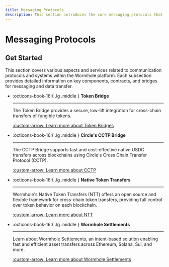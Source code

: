 ```yaml
---
title: Messaging Protocols
description: This section introduces the core messaging protocols that power seamless cross-chain communication and asset transfer within the Wormhole ecosystem.
---
```


# Messaging Protocols

## Get Started

This section covers various aspects and services related to communication protocols and systems within the Wormhole platform. Each subsection provides detailed information on key components, contracts, and bridges for messaging and data transfer.

<div class="grid cards" markdown>

-   :octicons-book-16:{ .lg .middle } **Token Bridge**

    ---

    The Token Bridge provides a secure, low-lift integration for cross-chain transfers of fungible tokens.

    [:custom-arrow: Learn more about Token Bridges](/docs/learn/messaging/token-bridge/)

-   :octicons-book-16:{ .lg .middle } **Circle's CCTP Bridge**

    ---

    The CCTP Bridge supports fast and cost-effective native USDC transfers across blockchains using Circle's Cross Chain Transfer Protocol (CCTP).

    [:custom-arrow: Learn more about CCTP](/docs/learn/messaging/cctp/)

-   :octicons-book-16:{ .lg .middle } **Native Token Transfers**

    ---

    Wormhole's Native Token Transfers (NTT) offers an open source and flexible framework for cross-chain token transfers, providing full control over token behavior on each blockchain.

    [:custom-arrow: Learn more about NTT](/docs/learn/messaging/native-token-transfers/)

-   :octicons-book-16:{ .lg .middle } **Wormhole Settlements**

    ---

    Learn about Wormhole Settlements, an intent-based solution enabling fast and efficient asset transfers across Ethereum, Solana, Sui, and more.

    [:custom-arrow: Learn more about Wormhole Settlements](/docs/learn/messaging/wormhole-settlements/)

</div>
